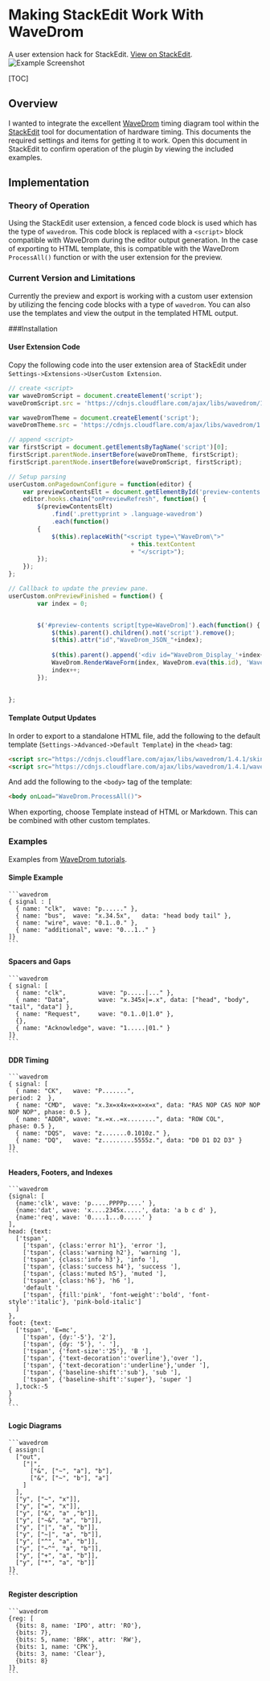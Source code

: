 # Making StackEdit Work With WaveDrom
A user extension hack for StackEdit. [View on StackEdit](https://stackedit.io/viewer#!url=https://raw.github.com/drjson/stackedit-wavedrom/master/README.md).
![Example Screenshot](https://raw.githubusercontent.com/drjson/stackedit-wavedrom/master/screenshot.png "Example Screenshot")

[TOC]

## Overview
I wanted to integrate the excellent [WaveDrom][1] timing diagram tool within the [StackEdit][2] tool for documentation of hardware timing. This documents the required settings and items for getting it to work. Open this document in StackEdit to confirm operation of the plugin by viewing the included examples.

## Implementation
### Theory of Operation
Using the StackEdit user extension, a fenced code block is used which has the type of `wavedrom`. This code block is replaced with a `<script>` block compatible with WaveDrom during the editor output generation. In the case of exporting to HTML template, this is compatible with the WaveDrom `ProcessAll()` function or with the user extension for the preview.

### Current Version and Limitations
Currently the preview and export is working with a custom user extension by utilizing the fencing code blocks with a type of `wavedrom`.  You can also use the templates and view the output in the templated HTML output.

###Installation
#### User Extension Code
Copy the following code into the user extension area of StackEdit under `Settings->Extensions->UserCustom Extension`.
```javascript
// create <script>
var waveDromScript = document.createElement('script');
waveDromScript.src = 'https://cdnjs.cloudflare.com/ajax/libs/wavedrom/1.6.2/wavedrom.js';

var waveDromTheme = document.createElement('script');
waveDromTheme.src = 'https://cdnjs.cloudflare.com/ajax/libs/wavedrom/1.6.2/skins/default.js';

// append <script>
var firstScript = document.getElementsByTagName('script')[0];
firstScript.parentNode.insertBefore(waveDromTheme, firstScript);
firstScript.parentNode.insertBefore(waveDromScript, firstScript);

// Setup parsing
userCustom.onPagedownConfigure = function(editor) {
	var previewContentsElt = document.getElementById('preview-contents');
	editor.hooks.chain("onPreviewRefresh", function() {
	    $(previewContentsElt)
		    .find('.prettyprint > .language-wavedrom')
			.each(function() 
		{
			$(this).replaceWith("<script type=\"WaveDrom\">"
	    	    				  + this.textContent
				    			  + "</script>");
		});
    });
};

// Callback to update the preview pane.
userCustom.onPreviewFinished = function() {
		var index = 0;


		$('#preview-contents script[type=WaveDrom]').each(function() {
			$(this).parent().children().not('script').remove();
			$(this).attr("id","WaveDrom_JSON_"+index);
			
			$(this).parent().append('<div id="WaveDrom_Display_'+index+'"></div>');
			WaveDrom.RenderWaveForm(index, WaveDrom.eva(this.id), 'WaveDrom_Display_');
			index++;
		});
		

};
```

#### Template Output Updates
In order to export to a standalone HTML file, add the following to the default template (`Settings->Advanced->Default Template`) in the `<head>` tag:
```html
<script src="https://cdnjs.cloudflare.com/ajax/libs/wavedrom/1.4.1/skins/default.js" type="text/javascript"></script>
<script src="https://cdnjs.cloudflare.com/ajax/libs/wavedrom/1.4.1/wavedrom.js" type="text/javascript"></script>
```

And add the following to the `<body>` tag of the template:
```html
<body onLoad="WaveDrom.ProcessAll()">
```

When exporting, choose Template instead of HTML or Markdown. This can be combined with other custom templates.

### Examples
Examples from [WaveDrom tutorials](http://wavedrom.com/tutorial.html).

#### Simple Example

    ```wavedrom
    { signal : [
      { name: "clk",  wave: "p......" },
      { name: "bus",  wave: "x.34.5x",   data: "head body tail" },
      { name: "wire", wave: "0.1..0." },
      { name: "additional", wave: "0...1.." }
    ]}
    ```

#### Spacers and Gaps
    ```wavedrom
    { signal: [
      { name: "clk",         wave: "p.....|..." },
      { name: "Data",        wave: "x.345x|=.x", data: ["head", "body", "tail", "data"] },
      { name: "Request",     wave: "0.1..0|1.0" },
      {},
      { name: "Acknowledge", wave: "1.....|01." }
    ]}
    ```

#### DDR Timing

    ```wavedrom
    { signal: [
      { name: "CK",   wave: "P.......",                                              period: 2  },
      { name: "CMD",  wave: "x.3x=x4x=x=x=x=x", data: "RAS NOP CAS NOP NOP NOP NOP", phase: 0.5 },
      { name: "ADDR", wave: "x.=x..=x........", data: "ROW COL",                     phase: 0.5 },
      { name: "DQS",  wave: "z.......0.1010z." },
      { name: "DQ",   wave: "z.........5555z.", data: "D0 D1 D2 D3" }
    ]}
    ```

#### Headers, Footers, and Indexes

    ```wavedrom
    {signal: [
      {name:'clk', wave: 'p.....PPPPp....' },
      {name:'dat', wave: 'x....2345x.....', data: 'a b c d' },
      {name:'req', wave: '0....1...0.....' }
    ],
    head: {text:
      ['tspan',
        ['tspan', {class:'error h1'}, 'error '],
        ['tspan', {class:'warning h2'}, 'warning '],
        ['tspan', {class:'info h3'}, 'info '],
        ['tspan', {class:'success h4'}, 'success '],
        ['tspan', {class:'muted h5'}, 'muted '],
        ['tspan', {class:'h6'}, 'h6 '],
        'default ',
        ['tspan', {fill:'pink', 'font-weight':'bold', 'font-style':'italic'}, 'pink-bold-italic']
      ]
    },
    foot: {text:
      ['tspan', 'E=mc',
        ['tspan', {dy:'-5'}, '2'],
        ['tspan', {dy: '5'}, '. '],
        ['tspan', {'font-size':'25'}, 'B '],
        ['tspan', {'text-decoration':'overline'},'over '],
        ['tspan', {'text-decoration':'underline'},'under '],
        ['tspan', {'baseline-shift':'sub'}, 'sub '],
        ['tspan', {'baseline-shift':'super'}, 'super ']
      ],tock:-5
    }
    }
    ```
#### Logic Diagrams

    ```wavedrom
    { assign:[
      ["out",
        ["|",
          ["&", ["~", "a"], "b"],
          ["&", ["~", "b"], "a"]
        ]
      ],
      ["y", ["~", "x"]],
      ["y", ["=", "x"]],
      ["y", ["&", "a" ,"b"]],
      ["y", ["~&", "a", "b"]],
      ["y", ["|", "a", "b"]],
      ["y", ["~|", "a", "b"]],
      ["y", ["^", "a", "b"]],  
      ["y", ["~^", "a", "b"]],
      ["y", ["+", "a", "b"]],
      ["y", ["*", "a", "b"]]
    ]}
    ```

#### Register description

    ```wavedrom
    {reg: [
      {bits: 8, name: 'IPO', attr: 'RO'},
      {bits: 7},
      {bits: 5, name: 'BRK', attr: 'RW'},
      {bits: 1, name: 'CPK'},
      {bits: 3, name: 'Clear'},
      {bits: 8}
    ]}
    ```

[1]: http://wavedrom.com "WaveDrom"
[2]: http://stackedit.io "StackEdit"
